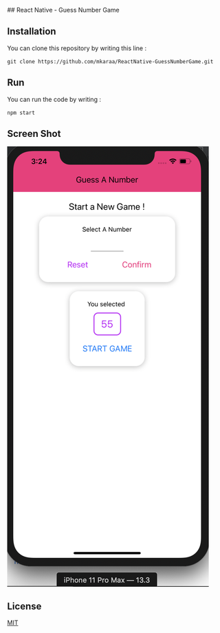 ## React Native - Guess Number Game 

## Installation

You can clone this repository by writing this line : 

```bas
git clone https://github.com/mkaraa/ReactNative-GuessNumberGame.git
```

## Run

You can run the code by writing :
```bas
npm start
```

## Screen Shot

![Image of ScreenShot](https://raw.githubusercontent.com/mkaraa/ReactNative-GuessNumberGame/master/screenshots/Screen%20Shot%202020-02-17%20at%2015.24.21.png)

## License
[MIT](https://choosealicense.com/licenses/mit/)
